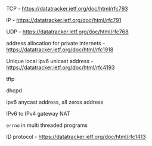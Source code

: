 TCP - https://datatracker.ietf.org/doc/html/rfc793

IP - https://datatracker.ietf.org/doc/html/rfc791

UDP - https://datatracker.ietf.org/doc/html/rfc768

address allocation for private internets - https://datatracker.ietf.org/doc/html/rfc1918

Unique local ipv6 unicast address - https://datatracker.ietf.org/doc/html/rfc4193

tftp

dhcpd

ipv6 anycast address, all zeros address

IPv6 to IPv4 gateway NAT

`errno` in multi threaded programs

ID protocol - https://datatracker.ietf.org/doc/html/rfc1413